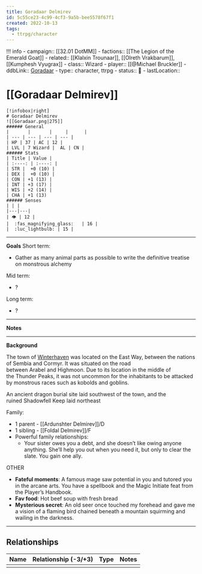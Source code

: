 ```yaml
---
title: Goradaar Delmirev
id: 5c55ce23-4c99-4cf3-9a5b-bee5578f67f1
created: 2022-10-13
tags:
  - ttrpg/character
---
```


!!! info
    - campaign:: [[32.01 DotMM]]
    - factions:: [[The Legion of the Emerald Goat]]
    - related:: [[Klalxin Trounaar]], [[Olreth Vrakbarum]], [[Kumphesh Vyugrax]]
    - class:: Wizard
    - player:: [[@Michael Bruckler]]
    - ddbLink:: [Goradaar](https://www.dndbeyond.com/characters/38594440)
    - type:: character, ttrpg
    - status:: 💓
    - lastLocation:: 

# [[Goradaar Delmirev]]

    [!infobox|right]
    # Goradaar Delmirev
    ![[Goradaar.png|275]]
    ###### General
    |       |       |     |      |
    | --- | --- | --- | --- |
    | HP | 37 | AC | 12 |
    | LVL | 7 Wizard |  AL | CN | 
    ###### Stats
    | Title | Value |
    | :----: | :----: |
    | STR |  +0 (10) |
    | DEX |  +0 (10) |
    | CON | +1 (13) |
    | INT | +3 (17) |
    | WIS | +2 (14) |
    | CHA | +1 (13) 
    ###### Senses
    | | |
    |---|---|
    | 👁️ | 12 |
    |  :fas_magnifying_glass:   | 16 |
    |  :luc_lightbulb: | 15 |

---
**Goals**
Short term:
 - Gather as many animal parts as possible to write the definitive treatise on monstrous alchemy

Mid term:
- ?

Long term:
- ?
---
**Notes**

---
**Background**

The town of [Winterhaven](https://forgottenrealms.fandom.com/wiki/Winterhaven) was located on the East Way, between the nations of Sembia and Cormyr. It was situated on the road between Arabel and Highmoon. Due to its location in the middle of the Thunder Peaks, it was not uncommon for the inhabitants to be attacked by monstrous races such as kobolds and goblins.

An ancient dragon burial site laid southwest of the town, and the ruined Shadowfell Keep laid northeast 

Family: 

- 1 parent - [[Ardunshter Delmirev]]/D 
- 1 sibling - [[Foldal Delmirev]]/F 
- Powerful family relationships: 
	- Your sister owes you a debt, and she doesn’t like owing anyone anything. She’ll help you out when you need it, but only to clear the slate. You gain one ally.

OTHER

- **Fateful moments**: A famous mage saw potential in you and tutored you in the arcane arts. You have a spellbook and the Magic Initiate feat from the Player’s Handbook. 
- **Fav food**: Hot beef soup with fresh bread 
- **Mysterious secret**: An old seer once touched my forehead and gave me a vision of a flaming bird chained beneath a mountain squirming and wailing in the darkness.

---

## Relationships

| Name    | Relationship (-3/+3) | Type | Notes  |
| ------- | :------------------: | ---- | ------ |
|         |                      |      |        |  
